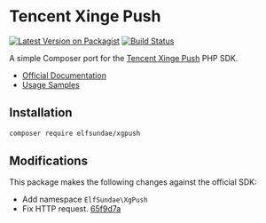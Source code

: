 # Tencent Xinge Push

[![Latest Version on Packagist](https://img.shields.io/packagist/v/ElfSundae/xgpush.svg?style=flat-square)](https://packagist.org/packages/elfsundae/xgpush)
[![Build Status](https://img.shields.io/travis/ElfSundae/xgpush/master.svg?style=flat-square)](https://travis-ci.org/ElfSundae/xgpush)

A simple Composer port for the [Tencent Xinge Push](http://xg.qq.com) PHP SDK.

- [Official Documentation](http://developer.qq.com/wiki/xg/)
- [Usage Samples](docs)

## Installation

```sh
composer require elfsundae/xgpush
```

## Modifications

This package makes the following changes against the official SDK:

- Add namespace `ElfSundae\XgPush`
- Fix HTTP request. [65f9d7a](https://github.com/ElfSundae/xgpush/commit/65f9d7ad628be80936826afda5c22fa87222d517)

